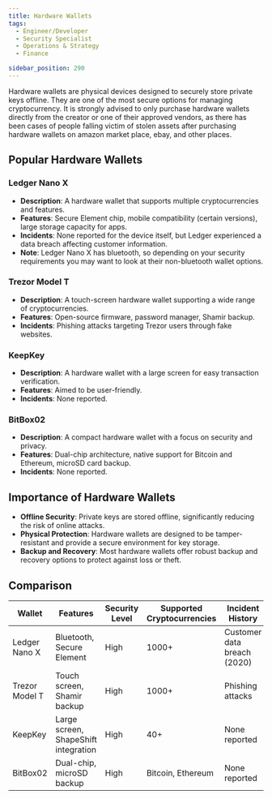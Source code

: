 ```yaml
---
title: Hardware Wallets
tags:
  - Engineer/Developer
  - Security Specialist
  - Operations & Strategy
  - Finance

sidebar_position: 290
---
```


Hardware wallets are physical devices designed to securely store private keys offline. They are one of the most secure options for managing cryptocurrency. It is strongly advised to only purchase hardware wallets directly from the creator or one of their approved vendors, as there has been cases of people falling victim of stolen assets after purchasing hardware wallets on amazon market place, ebay, and other places.

## Popular Hardware Wallets

### Ledger Nano X

- **Description**: A hardware wallet that supports multiple cryptocurrencies and features.
- **Features**: Secure Element chip, mobile compatibility (certain versions), large storage capacity for apps.
- **Incidents**: None reported for the device itself, but Ledger experienced a data breach affecting customer information.
- **Note**: Ledger Nano X has bluetooth, so depending on your security requirements you may want to look at their non-bluetooth wallet options.

### Trezor Model T

- **Description**: A touch-screen hardware wallet supporting a wide range of cryptocurrencies.
- **Features**: Open-source firmware, password manager, Shamir backup.
- **Incidents**: Phishing attacks targeting Trezor users through fake websites.

### KeepKey

- **Description**: A hardware wallet with a large screen for easy transaction verification.
- **Features**: Aimed to be user-friendly.
- **Incidents**: None reported.

### BitBox02

- **Description**: A compact hardware wallet with a focus on security and privacy.
- **Features**: Dual-chip architecture, native support for Bitcoin and Ethereum, microSD card backup.
- **Incidents**: None reported.

## Importance of Hardware Wallets

- **Offline Security**: Private keys are stored offline, significantly reducing the risk of online attacks.
- **Physical Protection**: Hardware wallets are designed to be tamper-resistant and provide a secure environment for key storage.
- **Backup and Recovery**: Most hardware wallets offer robust backup and recovery options to protect against loss or theft.

## Comparison

| Wallet         | Features                        | Security Level | Supported Cryptocurrencies | Incident History  |
|----------------|---------------------------------|----------------|---------------------------|--------------------|
| Ledger Nano X  | Bluetooth, Secure Element       | High           | 1000+                     | Customer data breach (2020) |
| Trezor Model T | Touch screen, Shamir backup     | High           | 1000+                     | Phishing attacks   |
| KeepKey        | Large screen, ShapeShift integration | High       | 40+                       | None reported      |
| BitBox02       | Dual-chip, microSD backup       | High           | Bitcoin, Ethereum         | None reported      |
